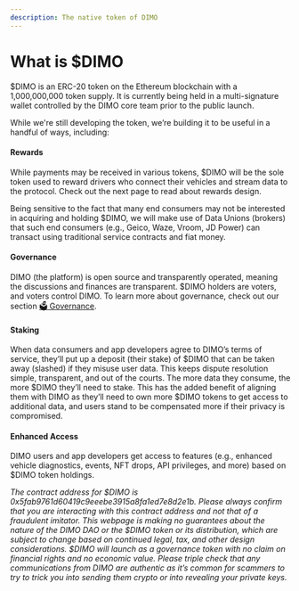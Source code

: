 ```yaml
---
description: The native token of DIMO
---
```


# What is $DIMO

$DIMO is an ERC-20 token on the Ethereum blockchain with a 1,000,000,000 token supply. It is currently being held in a multi-signature wallet controlled by the DIMO core team prior to the public launch.

While we're still developing the token, we’re building it to be useful in a handful of ways, including:

#### Rewards

While payments may be received in various tokens, $DIMO will be the sole token used to reward drivers who connect their vehicles and stream data to the protocol. Check out the next page to read about rewards design.

Being sensitive to the fact that many end consumers may not be interested in acquiring and holding $DIMO, we will make use of Data Unions (brokers) that such end consumers (e.g., Geico, Waze, Vroom, JD Power) can transact using traditional service contracts and fiat money.

#### Governance

DIMO (the platform) is open source and transparently operated, meaning the discussions and finances are transparent. $DIMO holders are voters, and voters control DIMO. To learn more about governance, check out our section [🗳 Governance](../governance/community-owned.md).

#### Staking&#x20;

When data consumers and app developers agree to DIMO’s terms of service, they’ll put up a deposit (their stake) of $DIMO that can be taken away (slashed) if they misuse user data. This keeps dispute resolution simple, transparent, and out of the courts. The more data they consume, the more $DIMO they’ll need to stake. This has the added benefit of aligning them with DIMO as they’ll need to own more $DIMO tokens to get access to additional data, and users stand to be compensated more if their privacy is compromised.

#### Enhanced Access

DIMO users and app developers get access to features (e.g., enhanced vehicle diagnostics, events, NFT drops, API privileges, and more) based on $DIMO token holdings.



_The contract address for $DIMO is 0x5fab9761d60419c9eeebe3915a8fa1ed7e8d2e1b. Please always confirm that you are interacting with this contract address and not that of a fraudulent imitator. This webpage is making no guarantees about the nature of the DIMO DAO or the $DIMO token or its distribution, which are subject to change based on continued legal, tax, and other design considerations. $DIMO will launch as a governance token with no claim on financial rights and no economic value. Please triple check that any communications from DIMO are authentic as it’s common for scammers to try to trick you into sending them crypto or into revealing your private keys._
